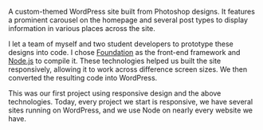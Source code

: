 A custom-themed WordPress site built from Photoshop designs. It features a prominent carousel on the homepage and several post types to display information in various places across the site.

I let a team of myself and two student developers to prototype these designs into code. I chose [Foundation](http://foundation.zurb.com/) as the front-end framework and [Node.js](https://nodejs.org/) to compile it. These technologies helped us built the site responsively, allowing it to work across difference screen sizes. We then converted the resulting code into WordPress. 

This was our first project using responsive design and the above technologies. Today, every project we start is responsive, we have several sites running on WordPress, and we use Node on nearly every website we have.
